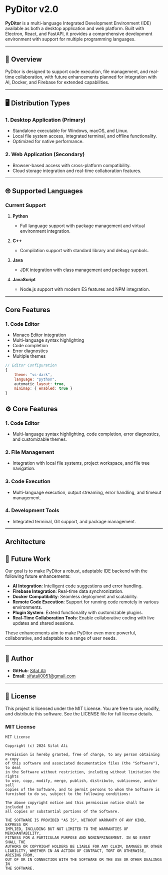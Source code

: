# PyDitor v2.0

**PyDitor** is a multi-language Integrated Development Environment (IDE) available as both a desktop application and web platform. Built with Electron, React, and FastAPI, it provides a comprehensive development environment with support for multiple programming languages.

---

## 📖 Overview

PyDitor is designed to support code execution, file management, and real-time collaboration, with future enhancements planned for integration with AI, Docker, and Firebase for extended capabilities.

---

## 🖥️ Distribution Types

### 1. Desktop Application (Primary)
- Standalone executable for Windows, macOS, and Linux.
- Local file system access, integrated terminal, and offline functionality.
- Optimized for native performance.

### 2. Web Application (Secondary)
- Browser-based access with cross-platform compatibility.
- Cloud storage integration and real-time collaboration features.

---

## 🌐 Supported Languages

### Current Support
1. **Python**
   - Full language support with package management and virtual environment integration.

2. **C++**
   - Compilation support with standard library and debug symbols.

3. **Java**
   - JDK integration with class management and package support.

4. **JavaScript**
   - Node.js support with modern ES features and NPM integration.

---
## Core Features

### 1. Code Editor
- Monaco Editor integration
- Multi-language syntax highlighting
- Code completion
- Error diagnostics
- Multiple themes
```javascript
// Editor Configuration
{
    theme: "vs-dark",
    language: "python",
    automatic layout: true,
    minimap: { enabled: true }
}
```
## ⚙️ Core Features

### 1. Code Editor
- Multi-language syntax highlighting, code completion, error diagnostics, and customizable themes.

### 2. File Management
- Integration with local file systems, project workspace, and file tree navigation.

### 3. Code Execution
- Multi-language execution, output streaming, error handling, and timeout management.

### 4. Development Tools
- Integrated terminal, Git support, and package management.

---
## Architecture

## 🚀 Future Work

Our goal is to make PyDitor a robust, adaptable IDE backend with the following future enhancements:

- **AI Integration**: Intelligent code suggestions and error handling.
- **Firebase Integration**: Real-time data synchronization.
- **Docker Compatibility**: Seamless deployment and scalability.
- **Remote Code Execution**: Support for running code remotely in various environments.
- **Plugin System**: Extend functionality with customizable plugins.
- **Real-Time Collaboration Tools**: Enable collaborative coding with live updates and shared sessions.

These enhancements aim to make PyDitor even more powerful, collaborative, and adaptable to a range of user needs.

---

## 👤 Author

- **GitHub**: [Sifat Ali](https://github.com/UIU-Developers-Hub)
- **Email**: sifatali0051@gmail.com

---

## 📜 License

This project is licensed under the MIT License. You are free to use, modify, and distribute this software. See the LICENSE file for full license details.

### MIT License

```plaintext
MIT License

Copyright (c) 2024 Sifat Ali

Permission is hereby granted, free of charge, to any person obtaining a copy
of this software and associated documentation files (the "Software"), to deal
in the Software without restriction, including without limitation the rights
to use, copy, modify, merge, publish, distribute, sublicense, and/or sell
copies of the Software, and to permit persons to whom the Software is
furnished to do so, subject to the following conditions:

The above copyright notice and this permission notice shall be included in
all copies or substantial portions of the Software.

THE SOFTWARE IS PROVIDED "AS IS", WITHOUT WARRANTY OF ANY KIND, EXPRESS OR
IMPLIED, INCLUDING BUT NOT LIMITED TO THE WARRANTIES OF MERCHANTABILITY,
FITNESS FOR A PARTICULAR PURPOSE AND NONINFRINGEMENT. IN NO EVENT SHALL THE
AUTHORS OR COPYRIGHT HOLDERS BE LIABLE FOR ANY CLAIM, DAMAGES OR OTHER
LIABILITY, WHETHER IN AN ACTION OF CONTRACT, TORT OR OTHERWISE, ARISING FROM,
OUT OF OR IN CONNECTION WITH THE SOFTWARE OR THE USE OR OTHER DEALINGS IN
THE SOFTWARE.
